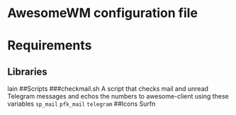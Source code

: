 # AwesomeWM configuration file
# Requirements
## Libraries
lain
##Scripts
###checkmail.sh
A script that checks mail and unread Telegram messages and echos the numbers to awesome-client using these variables `sp_mail` `pfk_mail` `telegram`
##Icons
Surfn
